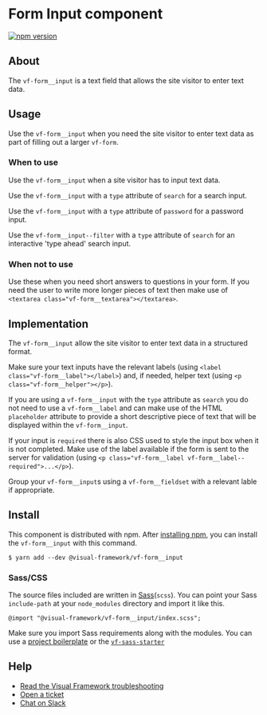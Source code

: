 # Form Input component

[![npm version](https://badge.fury.io/js/%40visual-framework%2Fvf-form__input.svg)](https://badge.fury.io/js/%40visual-framework%2Fvf-form__input)

## About

The `vf-form__input` is a text field that allows the site visitor to enter text data.

## Usage

Use the `vf-form__input` when you need the site visitor to enter text data as part of filling out a larger `vf-form`.

### When to use

Use the `vf-form__input` when a site visitor has to input text data.

Use the `vf-form__input` with a `type` attribute of `search` for a search input.

Use the `vf-form__input` with a `type` attribute of `password` for a password input.

Use the `vf-form__input--filter` with a `type` attribute of `search` for an interactive 'type ahead' search input.

### When not to use

Use these when you need short answers to questions in your form. If you need the user to write more longer pieces of text then make use of `<textarea class="vf-form__textarea"></textarea>`.
## Implementation

The `vf-form__input` allow the site visitor to enter text data in a structured format.

Make sure your text inputs have the relevant labels (using `<label class="vf-form__label"></label>`) and, if needed, helper text (using `<p class="vf-form__helper"></p>`).

If you are using a `vf-form__input` with the `type` attribute as `search` you do not need to use a `vf-form__label` and can make use of the HTML `placeholder` attribute to provide a short descriptive piece of text that will be displayed within the `vf-form__input`.

If your input is `required` there is also CSS used to style the input box when it is not completed. Make use of the label available if the form is sent to the server for validation (using `<p class="vf-form__label vf-form__label--required">...</p>`).

Group your `vf-form__input`s using a `vf-form__fieldset` with a relevant lable if appropriate.
## Install

This component is distributed with npm. After [installing npm](https://www.npmjs.com/get-npm), you can install the `vf-form__input` with this command.

```
$ yarn add --dev @visual-framework/vf-form__input
```

### Sass/CSS

The source files included are written in [Sass](http://sass-lang.com)(`scss`). You can point your Sass `include-path` at your `node_modules` directory and import it like this.

```
@import "@visual-framework/vf-form__input/index.scss";
```

Make sure you import Sass requirements along with the modules. You can use a [project boilerplate](https://stable.visual-framework.dev/building/) or the [`vf-sass-starter`](https://stable.visual-framework.dev/components/vf-sass-starter/)

## Help

- [Read the Visual Framework troubleshooting](https://stable.visual-framework.dev/troubleshooting/)
- [Open a ticket](https://github.com/visual-framework/vf-core/issues)
- [Chat on Slack](https://join.slack.com/t/visual-framework/shared_invite/enQtNDAxNzY0NDg4NTY0LWFhMjEwNGY3ZTk3NWYxNWVjOWQ1ZWE4YjViZmY1YjBkMDQxMTNlNjQ0N2ZiMTQ1ZTZiMGM4NjU5Y2E0MjM3ZGQ)
